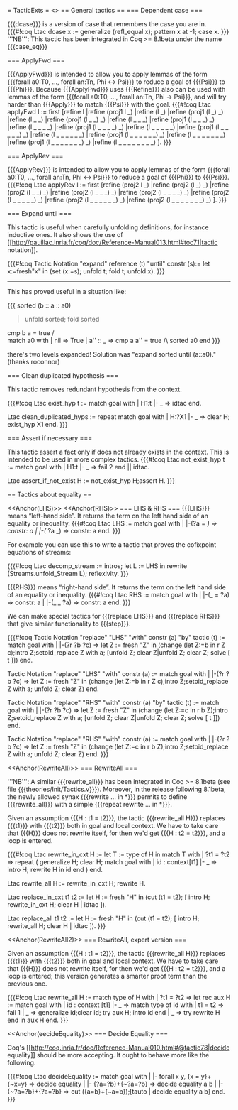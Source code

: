 = TacticExts =
<<TableOfContents>>
== General tactics ==
=== Dependent case ===

{{{dcase}}} is a version of case that remembers the case you are in.
{{{#!coq
Ltac dcase x := generalize (refl_equal x); pattern x at -1; case x.
}}}
'''NB''': This tactic has been integrated in Coq >= 8.1beta under the name {{{case_eq}}}

=== ApplyFwd ===

{{{ApplyFwd}}} is intended to allow you to apply lemmas of the form
{{{forall a0:T0, ..., forall an:Tn, Phi <-> Psi}}} to reduce a goal of {{{Psi}}} to {{{Phi}}}.
Because {{{ApplyFwd}}} uses {{{Refine}}} also can be used with lemmas of the form
{{{forall a0:T0, ..., forall an:Tn, Phi -> Psi}}}, and will try harder than {{{Apply}}} to match {{{Psi}}} with the goal.
{{{#!coq
Ltac applyFwd l :=
first
[refine l
|refine (proj1 l _)
|refine (l _)
|refine (proj1 (l _) _)
|refine (l _ _)
|refine (proj1 (l _ _) _)
|refine (l _ _ _)
|refine (proj1 (l _ _ _) _)
|refine (l _ _ _ _)
|refine (proj1 (l _ _ _ _) _)
|refine (l _ _ _ _ _)
|refine (proj1 (l _ _ _ _ _) _)
|refine (l _ _ _ _ _ _)
|refine (proj1 (l _ _ _ _ _ _) _)
|refine (l _ _ _ _ _ _ _)
|refine (proj1 (l _ _ _ _ _ _ _) _)
|refine (l _ _ _ _ _ _ _ _)
].
}}}

=== ApplyRev ===

{{{ApplyRev}}} is intended to allow you to apply lemmas of the form
{{{forall a0:T0, ..., forall an:Tn, Phi <-> Psi}}} to reduce a goal of {{{Phi}}} to {{{Psi}}}.
{{{#!coq
Ltac applyRev l :=
first
[refine (proj2 l _)
|refine (proj2 (l _) _)
|refine (proj2 (l _ _) _)
|refine (proj2 (l _ _ _) _)
|refine (proj2 (l _ _ _ _) _)
|refine (proj2 (l _ _ _ _ _) _)
|refine (proj2 (l _ _ _ _ _ _) _)
|refine (proj2 (l _ _ _ _ _ _ _) _)
].
}}}

=== Expand until ===

This tactic is useful when carefully unfolding definitions, for instance inductive ones.
It also shows the use of [[http://pauillac.inria.fr/coq/doc/Reference-Manual013.html#toc71|tactic notation]].

{{{#!coq
Tactic Notation "expand" reference (t) "until" constr (s):=
  let x:=fresh"x" in 
  (set (x:=s); unfold t; fold t;  unfold x).
}}}

-----

This has proved useful in a situation like:

{{{
   sorted (b :: a :: a0)

> unfold sorted; fold sorted

   cmp b a = true /\
   match a0 with
   | nil => True
   | a'' :: _ => cmp a a'' = true /\ sorted a0
   end
}}}

there's two levels expanded! Solution was "expand sorted until (a::a0)." (thanks roconnor)

=== Clean duplicated hypothesis ===

This tactic removes redundant hypothesis from the context.

{{{#!coq 
Ltac exist_hyp t := match goal with
  | H1:t |- _ => idtac
 end.

Ltac clean_duplicated_hyps :=
  repeat match goal with
      | H:?X1 |- _ => clear H; exist_hyp X1
end.
}}}

=== Assert if necessary ===

This tactic assert a fact only if does not already exists in the context. This is intended to be used in more complex tactics.
{{{#!coq
Ltac not_exist_hyp t := match goal with
  | H1:t |- _ => fail 2
 end || idtac.

Ltac assert_if_not_exist H :=
  not_exist_hyp H;assert H.
}}}

== Tactics about equality ==

<<Anchor(LHS)>>
<<Anchor(RHS)>>
=== LHS & RHS ===
{{{LHS}}} means “left-hand side”.  It returns the term on the left hand side of an equality or inequality.
{{{#!coq
Ltac LHS :=
match goal with
| |-(?a = _) => constr: a
| |-(_ ?a _) => constr: a
end.
}}}

For example you can use this to write a tactic that proves the cofixpoint equations of streams:

{{{#!coq
Ltac decomp_stream := intros; let L := LHS in rewrite (Streams.unfold_Stream L); reflexivity.
}}}

{{{RHS}}} means “right-hand side”.  It returns the term on the left hand side of an equality or inequality.
{{{#!coq
Ltac RHS :=
match goal with
| |-(_ = ?a) => constr: a
| |-(_ _ ?a) => constr: a
end.
}}}

We can make special tactics for {{{replace LHS}}} and {{{replace RHS}}} that give similar functionality to {{{step}}}.

{{{#!coq
Tactic Notation "replace" "LHS" "with" constr (a) "by" tactic (t) :=
match goal with
| |-(?r ?b ?c) =>
  let Z := fresh "Z" in 
  (change (let Z:=b in r Z c);intro Z;setoid_replace Z with a;
   [unfold Z; clear Z|unfold Z; clear Z; solve [ t ]])
end.

Tactic Notation "replace" "LHS" "with" constr (a) :=
match goal with
| |-(?r ?b ?c) =>
  let Z := fresh "Z" in 
  (change (let Z:=b in r Z c);intro Z;setoid_replace Z with a;
   unfold Z; clear Z)
end.

Tactic Notation "replace" "RHS" "with" constr (a) "by" tactic (t) :=
match goal with
| |-(?r ?b ?c) =>
  let Z := fresh "Z" in 
  (change (let Z:=c in r b Z);intro Z;setoid_replace Z with a;
   [unfold Z; clear Z|unfold Z; clear Z; solve [ t ]])
end.

Tactic Notation "replace" "RHS" "with" constr (a) :=
match goal with
| |-(?r ?b ?c) =>
  let Z := fresh "Z" in 
  (change (let Z:=c in r b Z);intro Z;setoid_replace Z with a;
   unfold Z; clear Z)
end.
}}}

<<Anchor(RewriteAll)>>
=== RewriteAll ===

'''NB''': A similar {{{rewrite_all}}} has been integrated in Coq >= 8.1beta
(see file {{{theories/Init/Tactics.v}}}). Moreover, in the release following 8.1beta, 
the newly allowed synax {{{rewrite ... in *}}} permits to define {{{rewrite_all}}}
with a simple {{{repeat rewrite ... in *}}}.


Given an assumption {{{H : t1 = t2}}}, 
the tactic {{{rewrite_all H}}} replaces {{{t1}}} with {{{t2}}} 
both in goal and local context.
We have to take care that {{{H}}} does not rewrite itself, 
for then we'd get {{{H : t2 = t2}}}, and a loop is entered.

{{{#!coq
Ltac rewrite_in_cxt H :=
  let T := type of H in
  match T with
  | ?t1 = ?t2 =>
      repeat
      (
      generalize H; clear H; 
      match goal with
      | id : context[t1] |- _ =>
          intro H; rewrite H in id
      end
      )
  end.

Ltac rewrite_all H :=
  rewrite_in_cxt H; rewrite H.

Ltac replace_in_cxt t1 t2 :=
  let H := fresh "H" in
  (cut (t1 = t2); [ intro H; rewrite_in_cxt H; clear H | idtac ]).

Ltac replace_all t1 t2 :=
  let H := fresh "H" in
  (cut (t1 = t2); [ intro H; rewrite_all H; clear H | idtac ]).
}}}


<<Anchor(RewriteAll2)>>
=== RewriteAll, expert version ===

Given an assumption {{{H : t1 = t2}}}, 
the tactic {{{rewrite_all H}}} replaces {{{t1}}} with {{{t2}}} 
both in goal and local context.
We have to take care that {{{H}}} does not rewrite itself, 
for then we'd get {{{H : t2 = t2}}}, and a loop is entered;
this version generates a smarter proof term than the previous one.

{{{#!coq
Ltac rewrite_all H := 
 match type of H with
 | ?t1 = ?t2 => 
   let rec aux H :=
     match goal with
     | id : context [t1] |- _ => 
       match type of id with 
       | t1 = t2 => fail 1 
       | _ => generalize id;clear id; try aux H; intro id
       end
     | _ => try rewrite H
     end in
   aux H
 end.
}}}


<<Anchor(eecideEquality)>>
=== Decide Equality ===

Coq's [[http://coq.inria.fr/doc/Reference-Manual010.html#@tactic78|decide equality]] should be more accepting.  It ought to behave more like the following.

{{{#!coq
Ltac decideEquality :=
match goal with
| |- forall x y, {x = y}+{~x=y} => decide equality
| |- {?a=?b}+{~?a=?b} => decide equality a b
| |- {~?a=?b}+{?a=?b} => cut ({a=b}+{~a=b});[tauto | decide equality a b]
end.
}}}
